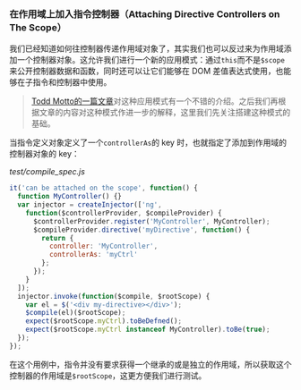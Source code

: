 ### 在作用域上加入指令控制器（Attaching Directive Controllers on The Scope）

我们已经知道如何往控制器传递作用域对象了，其实我们也可以反过来为作用域添加一个控制器对象。这允许我们进行一个新的应用模式：通过`this`而不是`$scope`来公开控制器数据和函数，同时还可以让它们能够在 DOM 差值表达式使用，也能够在子指令和控制器中使用。

> [Todd Motto的一篇文章](http://toddmotto.com/digging-into-angulars-controller-as-syntax/)对这种应用模式有一个不错的介绍。之后我们再根据文章的内容对这种模式作进一步的解释，这里我们先关注搭建这种模式的基础。

当指令定义对象定义了一个`controllerAs`的 key 时，也就指定了添加到作用域的控制器对象的 key：

_test/compile_spec.js_

```js
it('can be attached on the scope', function() {
  function MyController() {}
  var injector = createInjector(['ng',
    function($controllerProvider, $compileProvider) {
      $controllerProvider.register('MyController', MyController);
      $compileProvider.directive('myDirective', function() {
        return {
          controller: 'MyController',
          controllerAs: 'myCtrl'
        };
      });
    }
  ]);
  injector.invoke(function($compile, $rootScope) {
    var el = $('<div my-directive></div>');
    $compile(el)($rootScope);
    expect($rootScope.myCtrl).toBeDefned();
    expect($rootScope.myCtrl instanceof MyController).toBe(true);
  });
});
```

在这个用例中，指令并没有要求获得一个继承的或是独立的作用域，所以获取这个控制器的作用域是`$rootScope`，这更方便我们进行测试。